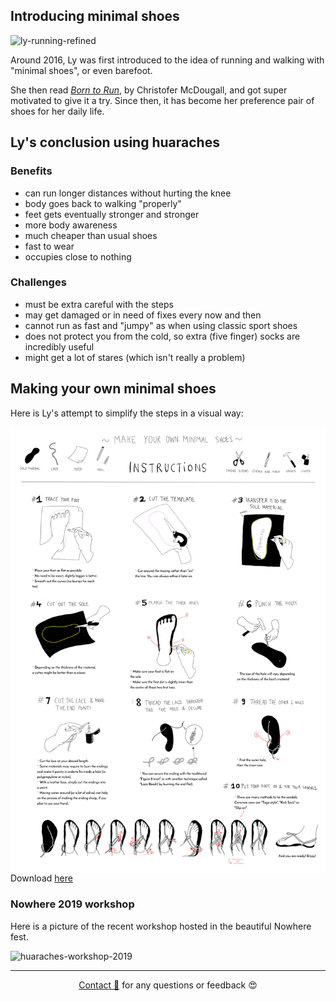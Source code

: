 ## Introducing minimal shoes
![ly-running-refined](/images/ly-running.png )

Around 2016, Ly was first introduced to the idea of running and walking with "minimal shoes", or even barefoot.

She then read [_Born to Run_](https://en.wikipedia.org/wiki/Born_to_Run:_A_Hidden_Tribe,_Superathletes,_and_the_Greatest_Race_the_World_Has_Never_Seen), by Christofer McDougall, and got super motivated to give it a try. Since then, it has become her preference pair of shoes for her daily life. 

## Ly's conclusion using huaraches

### Benefits
- can run longer distances without hurting the knee
- body goes back to walking "properly" 
- feet gets eventually stronger and stronger
- more body awareness
- much cheaper than usual shoes
- fast to wear
- occupies close to nothing

### Challenges
- must be extra careful with the steps
- may get damaged or in need of fixes every now and then
- cannot run as fast and "jumpy" as when using classic sport shoes
- does not protect you from the cold, so extra (five finger) socks are incredibly useful
- might get a lot of stares (which isn't really a problem)

## Making your own minimal shoes
Here is Ly's attempt to simplify the steps in a visual way: 

<img src="src/huaraches-instructions.png"
     alt="huaraches-instructions"
     style="float: left; margin-right: 10px;" />

Download [here](https://github.com/lydialawli/lydialawli.github.io/blob/master/src/huaraches-instructions.pdf)



### Nowhere 2019 workshop

Here is a picture of the recent workshop hosted in the beautiful Nowhere fest.

![huaraches-workshop-2019](/images/huaraches-workshop.jpeg )



---
  
<div style="text-align: center;">

[Contact 🐨](docs/contact.md) for any questions or feedback 😍 

</div>